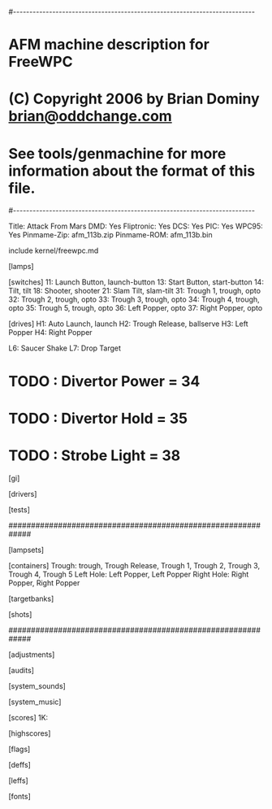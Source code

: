 #--------------------------------------------------------------------------
# AFM machine description for FreeWPC
# (C) Copyright 2006 by Brian Dominy <brian@oddchange.com>
#
# See tools/genmachine for more information about the format of this file.
#--------------------------------------------------------------------------

Title: Attack From Mars
DMD: Yes
Fliptronic: Yes
DCS: Yes
PIC: Yes
WPC95: Yes
Pinmame-Zip: afm_113b.zip
Pinmame-ROM: afm_113b.bin

include kernel/freewpc.md

[lamps]

[switches]
11: Launch Button, launch-button
13: Start Button, start-button
14: Tilt, tilt
18: Shooter, shooter
21: Slam Tilt, slam-tilt
31: Trough 1, trough, opto
32: Trough 2, trough, opto
33: Trough 3, trough, opto
34: Trough 4, trough, opto
35: Trough 5, trough, opto
36: Left Popper, opto
37: Right Popper, opto

[drives]
H1: Auto Launch, launch
H2: Trough Release, ballserve
H3: Left Popper
H4: Right Popper

L6: Saucer Shake
L7: Drop Target

# TODO : Divertor Power = 34
# TODO : Divertor Hold = 35
# TODO : Strobe Light = 38

[gi]

[drivers]

[tests]

#############################################################

[lampsets]

[containers]
Trough: trough, Trough Release, Trough 1, Trough 2, Trough 3, Trough 4, Trough 5
Left Hole: Left Popper, Left Popper
Right Hole: Right Popper, Right Popper

[targetbanks]

[shots]

#############################################################

[adjustments]

[audits]

[system_sounds]

[system_music]

[scores]
1K:

[highscores]

[flags]

[deffs]

[leffs]

[fonts]


